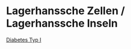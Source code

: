 # Lagerhanssche Zellen / Lagerhanssche Inseln
[Diabetes Typ I](../../Leiden/Diabetes/Diabetes%20Typ%201/Diabetes%20Typ%20I.md)
